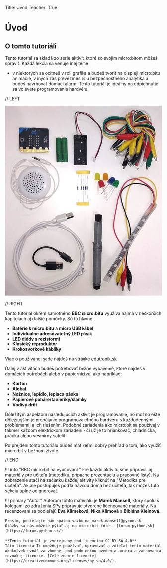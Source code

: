 Title:   	Úvod
Teacher:	True

# Úvod
## 	O tomto tutoriáli

Tento tutoriál sa skladá zo série aktivít, ktoré so svojim micro:bitom môžeš spraviť. Každá lekcia sa venuje inej téme
- v niektorých sa ocitneš v roli grafika a budeš tvoriť na displeji micro:bitu animácie, v iných zas prevezmeš rolu
bezpečnostného analytika a budeš navrhovať domáci alarm. Tento tutoriál je ideálny na odpichnutie sa vo svete
programovania hardvéru.

// LEFT


![Základná sada](images/zakladna-sada.jpg)

// RIGHT

Tento tutoriál okrem samotného **BBC micro:bitu** využíva najmä v neskorších kapitolách aj ďalšie pomôcky. Sú to hlavne:

* **Batérie k micro:bitu** a **micro USB kábel**
* **Individuálne adresovateľný LED pásik**
* **LED diódy s rezistormi**
* **Klasický reproduktor**
* **Krokosvorkové kábliky**

Viac o používanej sade nájdeš na stránke [edutronik.sk](https://edutronik.sk/)



Ďalej v aktivitách budeš potrebovať bežné vybavenie, ktoré nájdeš v domácich potrebách alebo v papierníctve, ako
napríklad:

* **Kartón**
* **Alobal**
* **Nožnice, lepidlo, lepiaca páska**
* **Papierové poháre/tanieriky/slamky**
* **Vodivý drôt**


Dôležitým aspektom nasledujúcich aktivít je programovanie, no možno ešte dôležitejším je prepájanie programovateľného
hardvéru s každodennými problémami, a ich riešením. Podobné zariadenia ako micro:bit sa používaj v takmer každom
elektrickom zariadení - či už je to hriankovač, chladnička, práčka alebo vesmírny satelit.

Po prejdení tohto tutoriálu budeš mať veľmi dobrý prehľad o tom, ako využiť micro:bit v bežnom živote.

// END


!!! info "BBC micro:bit na vyučovaní "
    Pre každú aktivitu sme pripravili aj materiály pre učiteľa (metodiku, prípadne prezentáciu a pracovné listy).
    Na zobrazenie stačí na začiatku každej aktivity kliknúť na "Metodika pre učiteľa". Ak ale postupuješ poďla návodu
    doma bez učiteľa, tak môžeš túto sekciu úplne odignorovať.

!!! primary "Autor"
	Autorom tohto materiálu je **Marek Mansell**, ktorý spolu s kolegami zo združenia SPy pripravuje otvorene licencované materiály. Na recenzovaní sa podieľajú **Eva Klimeková**, **Nika Klimová** a **Bibiána Kleinová**.


	Prosím, posielajte nám spätnú väzbu na marek.mansell@pycon.sk  
	Otázky sa nás môžete pýtať aj na micro:bit fóre - [forum.python.sk](https://forum.python.sk/)

	**Tento tutoriál je zverejnený pod licenciou CC BY-SA 4.0**  
	Táto licencia Ti umožňuje používať, upravovať a zdieľať tento materiál akokoľvek uznáš za vhodné, pod podmienkou uvedenia autora a zachovania rovnakej licencie. [Celé znenie licencie](https://creativecommons.org/licenses/by-sa/4.0/).